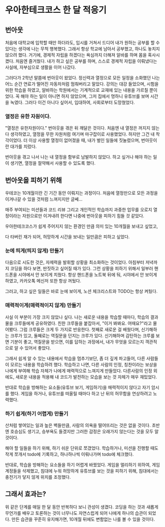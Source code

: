 # 우아한테크코스 한 달 적응기

## 번아웃

처음에 대학교에 입학할 때만 하더라도, 입시를 거쳐서 드디어 내가 원하는 공부를 할 수 있다는 생각에 나는 무척 행복했다.
그래서 항상 학교에 남아서 공부했고, 하나도 놓치지 않으려 했다.
거기에, 경제적 자립을 하겠다는 욕심까지 더해져 알바를 하며 몸을 혹사시켰다.
처음엔 즐거웠다. 내가 하고 싶은 공부를 하며, 스스로 경제적 자립을 이뤄냈다는 사실에, 자부심으로 생활을 이어 나갔다.

그러다가 2학년 말쯤에 번아웃이 왔었다.
정신력과 열정으로 모든 일정을 소화했던 나는 어느 순간 연료가 떨어진 자동차처럼 멈춰버리고 말았다.
강의는 대강 들었으며, 시험을 위한 학습을 하였고,
알바하는 학원에서는 기계적으로 교재에 있는 내용을 가르칠 뿐이었다.
꼭 해야 하는 일이 아니면 하지 않았으며, 그저 집에서 멍하니 유튜브를 보며 시간을 녹였다.
그러다 이건 아니다 싶어서, 입대하여, 사회로부터 도망쳤었다.

### 열정은 유한 자원이다.

"열정은 유한자원이다." 번아웃을 겪은 뒤 깨달은 것이다.
처음엔 내 열정은 꺼지지 않는다 생각하였고, 열정을 무한 자원처럼 여기며 마구잡이로 사용했었다.
하지만 그건 내 착각이었다. 더 이상 사용할 열정이 없어졌을 때, 내가 벌인 일들에 짓눌렸으며, 번아웃이란 대가를 치렀다.

번아웃을 겪고 나서 나는 내 열정을 함부로 남발하지 않았다. 하고 싶거나 해야 하는 일이 생기면, 열정을 절약해서 사용할 수 있도록 했다.

## 번아웃을 피하기 위해

우테코는 10개월이란 긴 기간 동안 이뤄지는 과정이다. 처음에 열정만으로 모든 과정을 이겨나갈 수 있을 것처럼 느껴지지만 글쎄...

매주 부여되는 미션들과 코드 리뷰 그리고 개인적인 학습까지 과중한 업무를 오로지 열정이라는 자원으로만 이겨내려 한다면 나중에 번아웃을 피하기 힘들 것 같았다.

우아한테크코스가 쉽게 주어지지 않는 환경인 만큼 의미 있는 10개월을 보내고 싶었고,

다 타버린 재가 되어, 허망하게 시간을 보내는 일만큼은 피하고 싶었다.

### 눈에 띄게(띄지 않게) 만들기

다음으로 시도한 것은, 자제력을 발휘할 상황을 최소화하는 것이었다.
아침부터 저녁까지 코딩을 하다 보면, 딴짓하고 싶어질 때가 있다.
그런 상황을 피하기 위해서 일부러 핸드폰을 시야에서 안 보이게 치웠다.
항상 핸드폰을 노트북 뒤에 둬, 시야에서 안 보이게 하였고, 카카오톡 메신저 또한 항상 꺼뒀다.

그러고, 하고 싶은 일들은 바로 눈에 보이게, 노션 체크리스트와 TODO는 항상 켜뒀다.

### 매력적이게(매력적이지 않게) 만들기

사실 이 부분이 가장 크지 않았나 싶다. 나는 새로운 내용을 학습할 때마다, 학습의 결과물을 크루들에게 공유하였다.
친한 크루들을 붙잡아서, "이거 봐봐요. 어때요?"라고 물어봤다. 그럼 크루들은 크게 두 가지로 반응한다.
첫째로 새로운 걸 배웠다며, 신기해하는 크루가 있고, 둘째로는 역질문을 던지는 크루가 있다.
신기해하며 감탄하는 크루를 보면 기분이 좋고, 역질문을 받으면, 이를 답하는 과정에서, 내가 무엇을 모르는지 객관적으로 알 수 있어서 좋았다.

그래서 쉽게 알 수 있는 내용에서 학습을 멈추기보단, 좀 더 깊게 파고들어, 다른 사람들이 모르는 내용을 학습하려 했다.
학습하고 나면, 다른 사람의 인정, 칭찬이라는 보상을 나에게 부여해 학습 자체가 나에게 매력적으로 느껴지게 만들었다.
다른사람의 인정 외에도, 새로운 내용을 적용해 내 코드가 발전하는 모습을 보는 것 자체가 매우 재밌었다.

반대로 학습을 방해하는 요소들(유튜브 보기, 게임하기)을 매력적이지 않다고 자기 암시를 했다.
게임을 하거나, 유튜브를 떠올릴 때마다 하고 난 뒤의 허무함을 연상하려고 노력했다.

### 하기 쉽게(하기 어렵게) 만들기

산처럼 쌓여있는 일과 높은 벽들만큼, 사람의 의욕을 떨어뜨리는 것은 없을 것이다.
초반엔 호승심도 생기고, 승부욕도 들겠지만 그러한 감정은 오래가지 않는다는 것을 모두 알 것이다.

해야 할 일들을 하기 위해, 하기 쉬운 단위로 쪼갰었다.
학습하거나, 미션을 진행할 때도 작게 쪼개서 todo에 기록하고, 하나하나씩 이뤄나가며 todo에 체크했다.

반대로, 학습을 방해하는 요소들을 하기 어렵게 바꿨었다.
게임을 멀리하기 위하여, 게임 계정들을 삭제했고,
침대에 누워 허망하게 유튜브를 보는 것을 피하기 위해, 침대에서는 충전기가 닿지 않게 위치를 조정했다.

## 그래서 효과는?

위 같은 단계를 매일 한 달 동안 반복하다 보니 관성이 생겼다.
코딩을 하는 것과 새롭게 무언가를 배우고 토론하는 것이 너무나도 자연스럽게 되어 나에게 하나의 습관이 되었다.
만든 습관을 꾸준히 유지해가면, 10개월 뒤에도 변함없는 나를 볼 수 있을 것이다.
